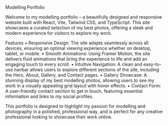 Modelling Portfolio

Welcome to my modelling portfolio – a beautifully designed and responsive website built with React, Vite, Tailwind CSS, and TypeScript. This site showcases a curated selection of my best photos, offering a sleek and modern experience for visitors to explore my work.

Features
	•	Responsive Design: The site adapts seamlessly across all devices, ensuring an optimal viewing experience whether on desktop, tablet, or mobile.
	•	Smooth Animations: Using Framer Motion, the site delivers fluid animations that bring the experience to life and add an engaging touch to every scroll.
	•	Intuitive Navigation: A clean and easy-to-use navbar allows users to explore different sections of the site, including the Hero, About, Gallery, and Contact pages.
	•	Gallery Showcase: A stunning display of my best modelling photos, allowing users to see my work in a visually appealing grid layout with hover effects.
	•	Contact Form: A user-friendly contact section to get in touch, featuring essential information and links to my social profiles.

This portfolio is designed to highlight my passion for modelling and photography in a polished, professional way, and is perfect for any creative professional looking to showcase their work online.